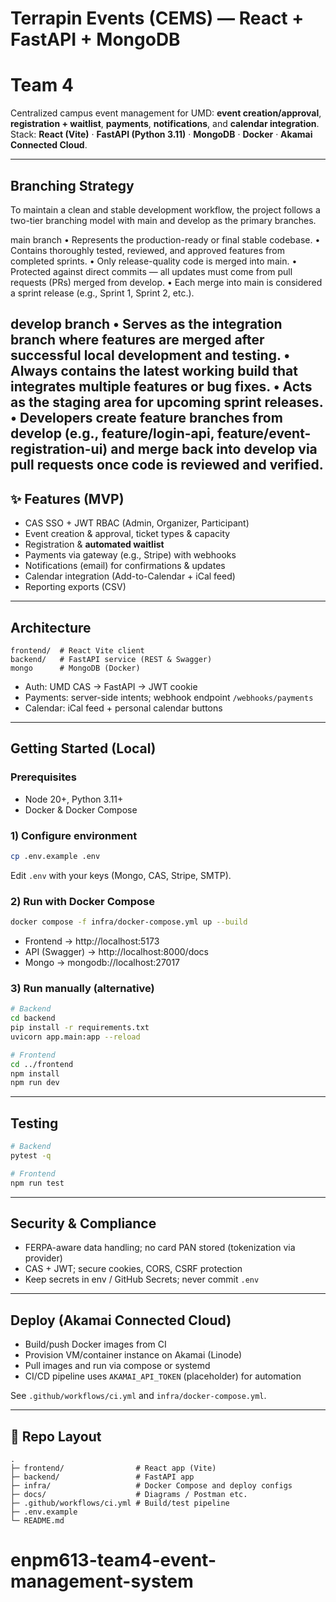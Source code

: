 # Terrapin Events (CEMS) — React + FastAPI + MongoDB
# Team 4

Centralized campus event management for UMD: **event creation/approval**, **registration + waitlist**, **payments**, **notifications**, and **calendar integration**.  
Stack: **React (Vite)** · **FastAPI (Python 3.11)** · **MongoDB** · **Docker** · **Akamai Connected Cloud**.

---

## Branching Strategy

To maintain a clean and stable development workflow, the project follows a two-tier branching model with main and develop as the primary branches.

main branch
	•	Represents the production-ready or final stable codebase.
	•	Contains thoroughly tested, reviewed, and approved features from completed sprints.
	•	Only release-quality code is merged into main.
	•	Protected against direct commits — all updates must come from pull requests (PRs) merged from develop.
	•	Each merge into main is considered a sprint release (e.g., Sprint 1, Sprint 2, etc.).

develop branch
	•	Serves as the integration branch where features are merged after successful local development and testing.
	•	Always contains the latest working build that integrates multiple features or bug fixes.
	•	Acts as the staging area for upcoming sprint releases.
	•	Developers create feature branches from develop (e.g., feature/login-api, feature/event-registration-ui) and merge back into develop via pull requests once code is reviewed and verified.
---

## ✨ Features (MVP)
- CAS SSO + JWT RBAC (Admin, Organizer, Participant)
- Event creation & approval, ticket types & capacity
- Registration & **automated waitlist**
- Payments via gateway (e.g., Stripe) with webhooks
- Notifications (email) for confirmations & updates
- Calendar integration (Add-to-Calendar + iCal feed)
- Reporting exports (CSV)

---

## Architecture
```
frontend/  # React Vite client
backend/   # FastAPI service (REST & Swagger)
mongo      # MongoDB (Docker)
```
- Auth: UMD CAS → FastAPI → JWT cookie
- Payments: server-side intents; webhook endpoint `/webhooks/payments`
- Calendar: iCal feed + personal calendar buttons

---

## Getting Started (Local)

### Prerequisites
- Node 20+, Python 3.11+
- Docker & Docker Compose

### 1) Configure environment
```bash
cp .env.example .env
```
Edit `.env` with your keys (Mongo, CAS, Stripe, SMTP).

### 2) Run with Docker Compose
```bash
docker compose -f infra/docker-compose.yml up --build
```
- Frontend → http://localhost:5173  
- API (Swagger) → http://localhost:8000/docs  
- Mongo → mongodb://localhost:27017

### 3) Run manually (alternative)
```bash
# Backend
cd backend
pip install -r requirements.txt
uvicorn app.main:app --reload

# Frontend
cd ../frontend
npm install
npm run dev
```

---

## Testing
```bash
# Backend
pytest -q

# Frontend
npm run test
```

---

## Security & Compliance
- FERPA-aware data handling; no card PAN stored (tokenization via provider)
- CAS + JWT; secure cookies, CORS, CSRF protection
- Keep secrets in env / GitHub Secrets; never commit `.env`

---

## Deploy (Akamai Connected Cloud)
- Build/push Docker images from CI
- Provision VM/container instance on Akamai (Linode)
- Pull images and run via compose or systemd
- CI/CD pipeline uses `AKAMAI_API_TOKEN` (placeholder) for automation

See `.github/workflows/ci.yml` and `infra/docker-compose.yml`.

---

## 📁 Repo Layout
```
.
├─ frontend/                # React app (Vite)
├─ backend/                 # FastAPI app
├─ infra/                   # Docker Compose and deploy configs
├─ docs/                    # Diagrams / Postman etc.
├─ .github/workflows/ci.yml # Build/test pipeline
├─ .env.example
└─ README.md
```
# enpm613-team4-event-management-system
